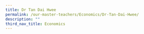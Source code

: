 ```yaml
---
title: Dr Tan Dai Hwee
permalink: /our-master-teachers/Economics/Dr-Tan-Dai-Hwee/
description: ""
third_nav_title: Economics
---
```

